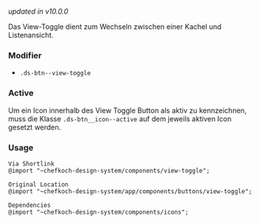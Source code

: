 *updated in v10.0.0*

Das View-Toggle dient zum Wechseln zwischen einer Kachel und Listenansicht.

### Modifier
* `.ds-btn--view-toggle`

### Active
Um ein Icon innerhalb des View Toggle Button als aktiv zu kennzeichnen, muss die Klasse `.ds-btn__icon--active` auf dem jeweils aktiven Icon gesetzt werden.

### Usage  
    
    Via Shortlink 
    @import "~chefkoch-design-system/components/view-toggle";
    
    Original Location
    @import "~chefkoch-design-system/app/components/buttons/view-toggle";

    Dependencies
    @import "~chefkoch-design-system/components/icons";